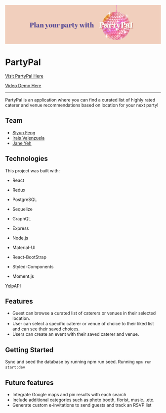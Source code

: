 ![](/README%20banner.png)

# PartyPal

[Visit PartyPal Here](https://partypal.onrender.com/)

[Video Demo Here](https://youtu.be/XSrBzZxs0Gs)

---

PartyPal is an application where you can find a curated list of highly rated caterer and venue recommendations based on location for your next party!

## Team

- [Siyun Feng](https://www.linkedin.com/in/siyunfeng/)
- [Irais Valenzuela](https://www.linkedin.com/in/irais-valenzuela/)
- [Jane Yeh](https://www.linkedin.com/in/jane-yeh/)

## Technologies


This project was built with: 
- React
- Redux
- PostgreSQL
- Sequelize
- GraphQL
- Express
- Node.js

- Material-UI
- React-BootStrap
- Styled-Components

- Moment.js


[YelpAPI](https://docs.developer.yelp.com/)

## Features


- Guest can browse a curated list of caterers or venues in their selected location.
- User can select a specific caterer or venue of choice to their liked list and can see their saved choices.
- Users can create an event with their saved caterer and venue.

## Getting Started


Sync and seed the database by running npm run seed. Running `npm run start:dev`

## Future features


- Integrate Google maps and pin results with each search
- Include additional categories such as photo booth, florist, music...etc.
- Generate custom e-invitations to send guests and track an RSVP list


